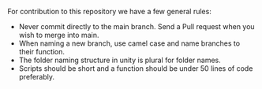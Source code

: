 For contribution to this repository we have a few general rules:
* Never commit directly to the main branch. Send a Pull request when you wish to merge into main.
* When naming a new branch, use camel case and name branches to their function.
* The folder naming structure in unity is plural for folder names.
* Scripts should be short and a function should be under 50 lines of code preferably.
